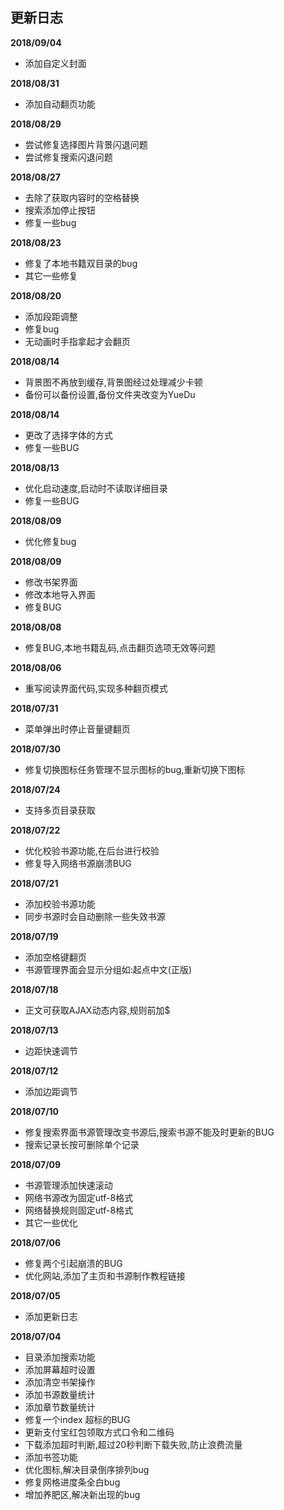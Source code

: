 ## 更新日志
**2018/09/04**
* 添加自定义封面

**2018/08/31**
* 添加自动翻页功能

**2018/08/29**
* 尝试修复选择图片背景闪退问题
* 尝试修复搜索闪退问题

**2018/08/27**
* 去除了获取内容时的空格替换
* 搜索添加停止按钮
* 修复一些bug

**2018/08/23**
* 修复了本地书籍双目录的bug
* 其它一些修复

**2018/08/20**
* 添加段距调整
* 修复bug
* 无动画时手指拿起才会翻页

**2018/08/14**
* 背景图不再放到缓存,背景图经过处理减少卡顿
* 备份可以备份设置,备份文件夹改变为YueDu

**2018/08/14**
* 更改了选择字体的方式
* 修复一些BUG

**2018/08/13**
* 优化启动速度,启动时不读取详细目录
* 修复一些BUG

**2018/08/09**
* 优化修复bug

**2018/08/09**
* 修改书架界面
* 修改本地导入界面
* 修复BUG

**2018/08/08**
* 修复BUG,本地书籍乱码,点击翻页选项无效等问题

**2018/08/06**
* 重写阅读界面代码,实现多种翻页模式

**2018/07/31**
* 菜单弹出时停止音量键翻页

**2018/07/30**
* 修复切换图标任务管理不显示图标的bug,重新切换下图标

**2018/07/24**
* 支持多页目录获取

**2018/07/22**
* 优化校验书源功能,在后台进行校验
* 修复导入网络书源崩溃BUG

**2018/07/21**
* 添加校验书源功能
* 同步书源时会自动删除一些失效书源

**2018/07/19**
* 添加空格键翻页
* 书源管理界面会显示分组如:起点中文(正版)

**2018/07/18**
* 正文可获取AJAX动态内容,规则前加$

**2018/07/13**
* 边距快速调节

**2018/07/12**
* 添加边距调节

**2018/07/10**
* 修复搜索界面书源管理改变书源后,搜索书源不能及时更新的BUG
* 搜索记录长按可删除单个记录

**2018/07/09**
* 书源管理添加快速滚动
* 网络书源改为固定utf-8格式
* 网络替换规则固定utf-8格式
* 其它一些优化

**2018/07/06**
* 修复两个引起崩溃的BUG
* 优化网站,添加了主页和书源制作教程链接

**2018/07/05**
* 添加更新日志

**2018/07/04**
* 目录添加搜索功能
* 添加屏幕超时设置
* 添加清空书架操作
* 添加书源数量统计
* 添加章节数量统计
* 修复一个index 超标的BUG
* 更新支付宝红包领取方式口令和二维码
* 下载添加超时判断,超过20秒判断下载失败,防止浪费流量
* 添加书签功能
* 优化图标,解决目录倒序排列bug
* 修复网格进度条全白bug
* 增加养肥区,解决新出现的bug
